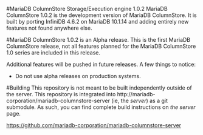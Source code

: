 #MariaDB ColumnStore Storage/Execution engine 1.0.2
MariaDB ColumnStore 1.0.2 is the development version of MariaDB ColumnStore. 
It is built by porting InfiniDB 4.6.2 on MariaDB 10.1.14 and adding entirely 
new features not found anywhere else.

#MariaDB ColumnStore 1.0.2 is an Alpha release. 
This is the first MariaDB ColumnStore release, not all features planned for the MariaDB ColumnStore 1.0 
series are included in this release. 

Additional features will be pushed in future releases. 
A few things to notice:
- Do not use alpha releases on production systems.

#Building
This repository is not meant to be built independently outside of the server.  This repository is integrated into http://mariadb-corporation/mariadb-columnstore-server (ie, the *server*) as a git submodule.  As such, you can find complete build instructions on *the server* page.

  https://github.com/mariadb-corporation/mariadb-columnstore-server

